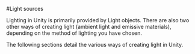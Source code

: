 #Light sources

Lighting in Unity is primarily provided by Light objects. There are also two other ways of creating light (ambient light and emissive materials), depending on the method of lighting you have chosen.

The following sections detail the various ways of creating light in Unity.